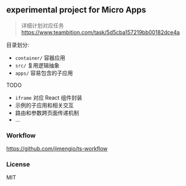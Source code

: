 ## experimental project for Micro Apps

> 详细计划对应任务 https://www.teambition.com/task/5d5cba157219bb00182dce4a

目录划分:

* `container/` 容器应用
* `src/` 复用逻辑抽象
* `apps/` 容易包含的子应用

TODO

* `iframe` 对应 React 组件封装
* 示例的子应用和相关交互
* 路由和参数跨页面传递机制
* ...

### Workflow

https://github.com/jimengio/ts-workflow

### License

MIT
